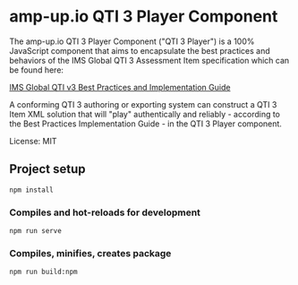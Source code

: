 # amp-up.io QTI 3 Player Component

The amp-up.io QTI 3 Player Component ("QTI 3 Player") is a 100% JavaScript component that aims to encapsulate the best practices and behaviors of the IMS Global QTI 3 Assessment Item specification which can be found here:

[IMS Global QTI v3 Best Practices and Implementation Guide](https://www.imsglobal.org/spec/qti/v3p0/impl)

A conforming QTI 3 authoring or exporting system can construct a QTI 3 Item XML solution that will "play" authentically and reliably - according to the Best Practices Implementation Guide - in the QTI 3 Player component.

License:  MIT

## Project setup
```
npm install
```

### Compiles and hot-reloads for development
```
npm run serve
```

### Compiles, minifies, creates package
```
npm run build:npm
